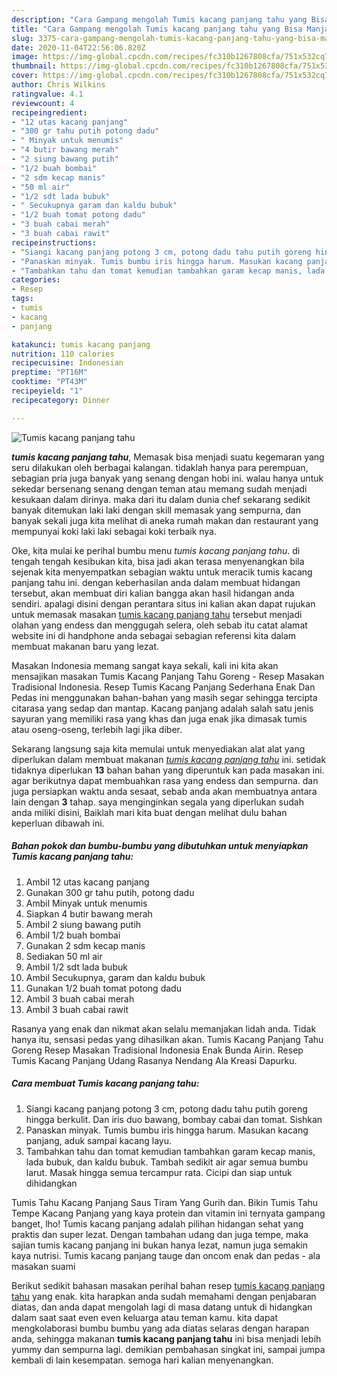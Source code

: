 ```yaml
---
description: "Cara Gampang mengolah Tumis kacang panjang tahu yang Bisa Manjain Lidah"
title: "Cara Gampang mengolah Tumis kacang panjang tahu yang Bisa Manjain Lidah"
slug: 3375-cara-gampang-mengolah-tumis-kacang-panjang-tahu-yang-bisa-manjain-lidah
date: 2020-11-04T22:56:06.820Z
image: https://img-global.cpcdn.com/recipes/fc310b1267808cfa/751x532cq70/tumis-kacang-panjang-tahu-foto-resep-utama.jpg
thumbnail: https://img-global.cpcdn.com/recipes/fc310b1267808cfa/751x532cq70/tumis-kacang-panjang-tahu-foto-resep-utama.jpg
cover: https://img-global.cpcdn.com/recipes/fc310b1267808cfa/751x532cq70/tumis-kacang-panjang-tahu-foto-resep-utama.jpg
author: Chris Wilkins
ratingvalue: 4.1
reviewcount: 4
recipeingredient:
- "12 utas kacang panjang"
- "300 gr tahu putih potong dadu"
- " Minyak untuk menumis"
- "4 butir bawang merah"
- "2 siung bawang putih"
- "1/2 buah bombai"
- "2 sdm kecap manis"
- "50 ml air"
- "1/2 sdt lada bubuk"
- " Secukupnya garam dan kaldu bubuk"
- "1/2 buah tomat potong dadu"
- "3 buah cabai merah"
- "3 buah cabai rawit"
recipeinstructions:
- "Siangi kacang panjang potong 3 cm, potong dadu tahu putih goreng hingga berkulit. Dan iris duo bawang, bombay cabai dan tomat. Sishkan"
- "Panaskan minyak. Tumis bumbu iris hingga harum. Masukan kacang panjang, aduk sampai kacang layu."
- "Tambahkan tahu dan tomat kemudian tambahkan garam kecap manis, lada bubuk, dan kaldu bubuk. Tambah sedikit air agar semua bumbu larut. Masak hingga semua tercampur rata. Cicipi dan siap untuk dihidangkan"
categories:
- Resep
tags:
- tumis
- kacang
- panjang

katakunci: tumis kacang panjang 
nutrition: 110 calories
recipecuisine: Indonesian
preptime: "PT16M"
cooktime: "PT43M"
recipeyield: "1"
recipecategory: Dinner

---
```



![Tumis kacang panjang tahu](https://img-global.cpcdn.com/recipes/fc310b1267808cfa/751x532cq70/tumis-kacang-panjang-tahu-foto-resep-utama.jpg)

<b><i>tumis kacang panjang tahu</i></b>, Memasak bisa menjadi suatu kegemaran yang seru dilakukan oleh berbagai kalangan. tidaklah hanya para perempuan, sebagian pria juga banyak yang senang dengan hobi ini. walau hanya untuk sekedar bersenang senang dengan teman atau memang sudah menjadi kesukaan dalam dirinya. maka dari itu dalam dunia chef sekarang sedikit banyak ditemukan laki laki dengan skill memasak yang sempurna, dan banyak sekali juga kita melihat di aneka rumah makan dan restaurant yang mempunyai koki laki laki sebagai koki terbaik nya.

Oke, kita mulai ke perihal bumbu menu <i>tumis kacang panjang tahu</i>. di tengah tengah kesibukan kita, bisa jadi akan terasa menyenangkan bila sejenak kita menyempatkan sebagian waktu untuk meracik tumis kacang panjang tahu ini. dengan keberhasilan anda dalam membuat hidangan tersebut, akan membuat diri kalian bangga akan hasil hidangan anda sendiri. apalagi disini dengan perantara situs ini kalian akan dapat rujukan untuk memasak masakan <u>tumis kacang panjang tahu</u> tersebut menjadi olahan yang endess dan menggugah selera, oleh sebab itu catat alamat website ini di handphone anda sebagai sebagian referensi kita dalam membuat makanan baru yang lezat.

Masakan Indonesia memang sangat kaya sekali, kali ini kita akan mensajikan masakan Tumis Kacang Panjang Tahu Goreng - Resep Masakan Tradisional Indonesia. Resep Tumis Kacang Panjang Sederhana Enak Dan Pedas ini menggunakan bahan-bahan yang masih segar sehingga tercipta citarasa yang sedap dan mantap. Kacang panjang adalah salah satu jenis sayuran yang memiliki rasa yang khas dan juga enak jika dimasak tumis atau oseng-oseng, terlebih lagi jika diber.


Sekarang langsung saja kita memulai untuk menyediakan alat alat yang diperlukan dalam membuat makanan <u><i>tumis kacang panjang tahu</i></u> ini. setidak tidaknya diperlukan <b>13</b> bahan bahan yang diperuntuk kan pada masakan ini. agar berikutnya dapat membuahkan rasa yang endess dan sempurna. dan juga persiapkan waktu anda sesaat, sebab anda akan membuatnya antara lain dengan <b>3</b> tahap. saya menginginkan segala yang diperlukan sudah anda miliki disini, Baiklah mari kita buat dengan melihat dulu bahan keperluan dibawah ini.

<!--inarticleads1-->

##### Bahan pokok dan bumbu-bumbu yang dibutuhkan untuk menyiapkan Tumis kacang panjang tahu:

1. Ambil 12 utas kacang panjang
1. Gunakan 300 gr tahu putih, potong dadu
1. Ambil  Minyak untuk menumis
1. Siapkan 4 butir bawang merah
1. Ambil 2 siung bawang putih
1. Ambil 1/2 buah bombai
1. Gunakan 2 sdm kecap manis
1. Sediakan 50 ml air
1. Ambil 1/2 sdt lada bubuk
1. Ambil  Secukupnya, garam dan kaldu bubuk
1. Gunakan 1/2 buah tomat potong dadu
1. Ambil 3 buah cabai merah
1. Ambil 3 buah cabai rawit


Rasanya yang enak dan nikmat akan selalu memanjakan lidah anda. Tidak hanya itu, sensasi pedas yang dihasilkan akan. Tumis Kacang Panjang Tahu Goreng Resep Masakan Tradisional Indonesia Enak Bunda Airin. Resep Tumis Kacang Panjang Udang Rasanya Nendang Ala Kreasi Dapurku. 

<!--inarticleads2-->

##### Cara membuat Tumis kacang panjang tahu:

1. Siangi kacang panjang potong 3 cm, potong dadu tahu putih goreng hingga berkulit. Dan iris duo bawang, bombay cabai dan tomat. Sishkan
1. Panaskan minyak. Tumis bumbu iris hingga harum. Masukan kacang panjang, aduk sampai kacang layu.
1. Tambahkan tahu dan tomat kemudian tambahkan garam kecap manis, lada bubuk, dan kaldu bubuk. Tambah sedikit air agar semua bumbu larut. Masak hingga semua tercampur rata. Cicipi dan siap untuk dihidangkan


Tumis Tahu Kacang Panjang Saus Tiram Yang Gurih dan. Bikin Tumis Tahu Tempe Kacang Panjang yang kaya protein dan vitamin ini ternyata gampang banget, lho! Tumis kacang panjang adalah pilihan hidangan sehat yang praktis dan super lezat. Dengan tambahan udang dan juga tempe, maka sajian tumis kacang panjang ini bukan hanya lezat, namun juga semakin kaya nutrisi. Tumis kacang panjang tauge dan oncom enak dan pedas - ala masakan suami 

Berikut sedikit bahasan masakan perihal bahan resep <u>tumis kacang panjang tahu</u> yang enak. kita harapkan anda sudah memahami dengan penjabaran diatas, dan anda dapat mengolah lagi di masa datang untuk di hidangkan dalam saat saat even even keluarga atau teman kamu. kita dapat mengkolaborasi bumbu bumbu yang ada diatas selaras dengan harapan anda, sehingga makanan <b>tumis kacang panjang tahu</b> ini bisa menjadi lebih yummy dan sempurna lagi. demikian pembahasan singkat ini, sampai jumpa kembali di lain kesempatan. semoga hari kalian menyenangkan.
